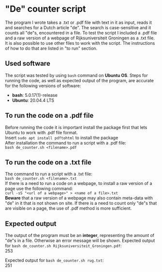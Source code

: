 # "De" counter script

The program I wrote takes a .txt or .pdf file with text in it as input, reads it and searches for a Dutch article "de". The search is case-sensitive and it counts all "de"s, encountered in a file. To test the script I included a .pdf file and a raw version of a webpage of Rijksuniversiteit Groningen as a .txt file. It is also possible to use other files to work with the script. The instructions of how to do that are listed in "to run" section.

## Used software
The script was tested by using `bash` command on **Ubuntu OS**. Steps for running the code, as well as expected output of the program, are accurate for the following versions of software: 
- **bash**: 5.0.17(1)-release
- **Ubuntu**: 20.04.4 LTS

## To run the code on a .pdf file
Before running the code it is important install the package first that lets Ubuntu to work with .pdf file format.  
Insert `sudo apt install pdftohtml` to install the package  
After installation the command to run a script with a .pdf file:  
`bash de_counter.sh <filename>.pdf`

## To run the code on a .txt file
The command to run a script with a .txt file:  
`bash de_counter.sh <filename>.txt`  
If there is a need to run a code on a webpage, to install a raw version of a page use the following command:  
`curl -sS "<url of a webpage>" > <name of a file>.txt`  
**Beware** that a raw version of a webpage may also contain meta-data with "de" in it that is not shown on site. If there is a need to count only "de"s that are visible on a page, the use of .pdf method is more sufficient. 

## Expected output
The output of the program must be an **integer**, representing the amount of "de"s in a file. Otherwise an error message will be shown. 
Expected output for `bash de_counter.sh Rijksuniversiteit_Groningen.pdf`:  
253  
  
Expected output for `bash de_counter.sh rug.txt`:  
251
